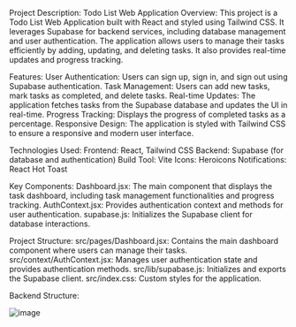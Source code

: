 Project Description: Todo List Web Application
Overview:
This project is a Todo List Web Application built with React and styled using Tailwind CSS. It leverages Supabase for backend services, including database management and user authentication. The application allows users to manage their tasks efficiently by adding, updating, and deleting tasks. It also provides real-time updates and progress tracking.

Features:
User Authentication: Users can sign up, sign in, and sign out using Supabase authentication.
Task Management: Users can add new tasks, mark tasks as completed, and delete tasks.
Real-time Updates: The application fetches tasks from the Supabase database and updates the UI in real-time.
Progress Tracking: Displays the progress of completed tasks as a percentage.
Responsive Design: The application is styled with Tailwind CSS to ensure a responsive and modern user interface.

Technologies Used:
Frontend: React, Tailwind CSS
Backend: Supabase (for database and authentication)
Build Tool: Vite
Icons: Heroicons
Notifications: React Hot Toast

Key Components:
Dashboard.jsx: The main component that displays the task dashboard, including task management functionalities and progress tracking.
AuthContext.jsx: Provides authentication context and methods for user authentication.
supabase.js: Initializes the Supabase client for database interactions.

Project Structure:
src/pages/Dashboard.jsx: Contains the main dashboard component where users can manage their tasks.
src/context/AuthContext.jsx: Manages user authentication state and provides authentication methods.
src/lib/supabase.js: Initializes and exports the Supabase client.
src/index.css: Custom styles for the application.

Backend Structure:


![image](https://github.com/user-attachments/assets/76edc868-f712-48fc-b832-2f9290a1373e)
